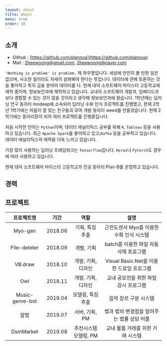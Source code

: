 ```yaml
---
layout: about
title: About
menu: true
order: 10
---
```


## 소개 
- Github : [https://github.com/plannoa](https://github.com/plannoa)
- Mail : 2heewoong@gmail.com, 2heewoong@naver.com 

```'Nothing is problem' is problem.``` 제 좌우명입니다.  세상에 만만히 볼 만한 일은 없으며, 사소한 일이라도 자세히 살펴봐야 한다는 뜻입니다. 데이터에 관해 토론하는 것을 좋아하고 특히 금융 분야의 데이터를 다. 현재 대덕 소프트웨어 마이스터 고등학교에 재학 중이며, 정보보안과에 재학하고 있습니다. 교내의 소프트웨어 개발과, 임베디드과보다 경험할 수 있는 것이 많을 것이라고 생각해 정보보안과에 왔습니다. 1학년때는 딥러닝 연구 동아리 modeep에 소속되어 딥러닝 수화 인식 프로젝트를 진행했고, 현재 2학년 1학기에는 마음이 잘 맞는 친구들과 모여 개발 동아리 weed를 만들었습니다. 현재 2학기에는 동아리장이 되어 여러 프로젝트를 진행중입니다.

처음 시작한 언어는 ```Python```이며, 데이터 애널리틱스 공부를 위해  ```R```, ```Tableau``` 등을 사용하고 있습니다. 최근 ```Apache Spark```를 좋아하고 있고,```Kafka``` 등을 공부하고 있습니다. 데이터 애널리틱스의 매력을 더욱 느끼고 있습니다.  

가장 많이 사용하는 딥러닝 프레임워크는 ```Tensorflow```입니다. ```Keras```나 ```Pytorch```도 경우에 따라 사용하고 있습니다. 

현재 대덕 소프트웨어 마이스터 고등학교의 전공 동아리 Plan-B를 운영하고 있습니다.


## 경력


## 프로젝트

|   프로젝트명    |  기간   |         역할          |                    설명                    |
| :-------------: | :-----: | :-------------------: | :----------------------------------------: |
|     Myo-gan     | 2018.06 |    기획, 특징 추출    |  근전도센서 Myo를 이용한 수화 인식 시스템  |
|  File-deleter   | 2018.09 |      개발, 기획       |   batch를 이용한 파일 자동 삭제 프로그램   |
|     VB.draw     | 2018.10 |  개발, 기획, 디자인   | Visual Basic.Net을 이용한 드로잉 프로그램  |
|       Owl       | 2018.11 |  개발, 기획, 디자인   |   교내 공모전을 위한 파일 감시 프로그램    |
| Music-genre-bot | 2019.04 |   모델링, 특징 추출   |           음악 장르 구분 시스템            |
|      알법       | 2019.07 |    서버, 기획, PM     | 법과 법의 변경점을 알려주는 법률 상담 어플 |
|    DsmMarket    | 2019.08 | 추천시스템 모델링, PM |     교내 물품 거래를 위한 거래 시스템      |
